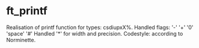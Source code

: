 # ft_printf
Realisation of printf function for types: csdiupxX%.
Handled flags: '-' '+' '0' 'space' '#'
Handled '*' for width and precision.
Codestyle: according to Norminette.
